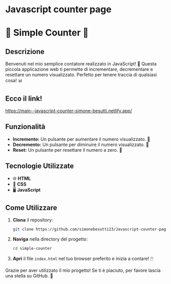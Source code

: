 # Javascript counter page
 
# 🎉 Simple Counter 🎉

## Descrizione
Benvenuti nel mio semplice contatore realizzato in JavaScript! 🎈 Questa piccola applicazione web ti permette di incrementare, decrementare e resettare un numero visualizzato. Perfetto per tenere traccia di qualsiasi cosa! 📊

## Ecco il link!
https://main--javascript-counter-simone-besutti.netlify.app/

## Funzionalità
- **Incremento:** Un pulsante per aumentare il numero visualizzato. 🚀
- **Decremento:** Un pulsante per diminuire il numero visualizzato. 🛑
- **Reset:** Un pulsante per resettare il numero a zero. 🔄

## Tecnologie Utilizzate
- 🌐 **HTML**
- 🎨 **CSS**
- 🖥️ **JavaScript**

## Come Utilizzare
1. **Clona** il repository:
    ```bash
    git clone https://github.com/simonebesutti23/Javascript-counter-page.git
    ```
2. **Naviga** nella directory del progetto:
    ```bash
    cd simple-counter
    ```
3. **Apri** il file `index.html` nel tuo browser preferito e inizia a contare! 🖱️


Grazie per aver utilizzato il mio progetto! Se ti è piaciuto, per favore lascia una stella su GitHub. 🌟